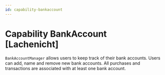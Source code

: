 ```yaml
---
id: capability-bankaccount
---
```


# Capability BankAccount [Lachenicht]

`BankAccountManager` allows users to keep track of their bank accounts.
Users can add, name and remove new bank accounts.
All purchases and transactions are associated with at least one bank account.
